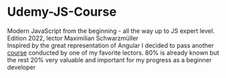 # Udemy-JS-Course
Modern JavaScript from the beginning - all the way up to JS expert level. Edition 2022, lector Maximilian Schwarzmüller  
Inspired by the great representation of Angular I decided to pass another [course](https://www.udemy.com/course/javascript-the-complete-guide-2020-beginner-advanced/) conducted by one of my favorite lectors. 80% is already known but the rest 20% very valuable and important for my progress as a beginner developer

